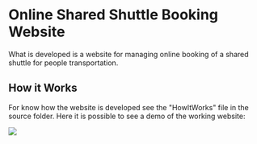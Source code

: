 # Online Shared Shuttle Booking Website
What is developed is a website for managing online booking of a shared shuttle for people transportation.

## How it Works
For know how the website is developed see the "HowItWorks" file in the source folder.
Here it is possible to see a demo of the working website:

[![](http://img.youtube.com/vi/5XrxDCRC5YM/0.jpg)](http://www.youtube.com/watch?v=5XrxDCRC5YM "Shuttle Booking WebSite Tutorial")

